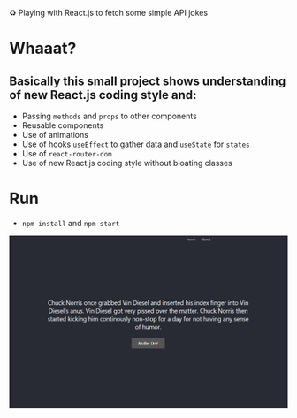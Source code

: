 
♻️ Playing with React.js to fetch some simple API jokes

# Whaaat?

## Basically this small project shows understanding of new React.js coding style and:

- Passing `methods` and `props` to other components
- Reusable components
- Use of animations
- Use of hooks `useEffect` to gather data and `useState` for `states`
- Use of `react-router-dom`
- Use of new React.js coding style without bloating classes

# Run

- `npm install` and `npm start`


<p align="center">
  <img src="https://raw.githubusercontent.com/tutyamxx/reactjs-chucknorris/main/jokes.gif" />
 </p>
